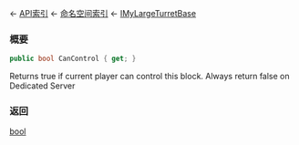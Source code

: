 ← [API索引](Api-Index) ← [命名空间索引](Namespace-Index) ← [IMyLargeTurretBase](Sandbox.ModAPI.Ingame.IMyLargeTurretBase)

### 概要

```csharp
public bool CanControl { get; }
```

Returns true if current player can control this block. Always return false on Dedicated Server

### 返回

[bool](https://docs.microsoft.com/en-us/dotnet/api/System.Boolean?view=netframework-4.6)


